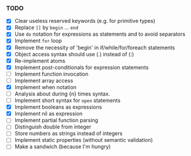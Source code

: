 ### TODO

- [x] Clear useless reserved keywords (e.g. for primitive types)
- [x] Replace `[]` by `begin` ... `end`
- [x] Use `do` notation for expressions as statements and to avoid separators
- [x] Implement `for` loop
- [x] Remove the necessity of 'begin' in if/while/for/foreach statements
- [x] Object access syntax should use (.) instead of (:)
- [x] Re-implement atoms
- [x] Implement post-conditionals for expression statements
- [ ] Implement function invocation
- [ ] Implement array access
- [x] Implement when notation
- [ ] Analysis about during {n} times syntax.
- [ ] Implement short syntax for `open` statements
- [x] Implement booleans as expressions
- [x] Implement nil as expression
- [ ] Implement partial function parsing
- [ ] Distinguish double from integer
- [ ] Store numbers as strings instead of integers
- [ ] Implement static properties (without semantic validation)
- [ ] Make a sandwich (because I'm hungry)

